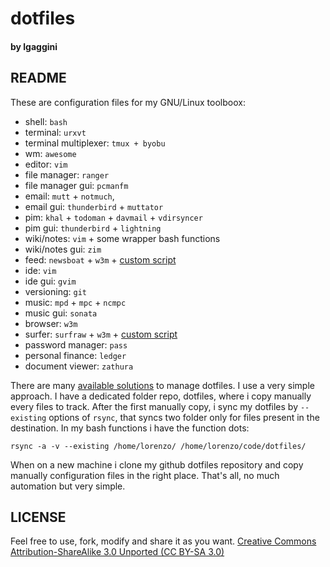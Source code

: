 # dotfiles
#### by lgaggini

## README
These are configuration files for my GNU/Linux toolboox:

* shell: `bash`
* terminal: `urxvt`
* terminal multiplexer: `tmux + byobu`
* wm: `awesome`
* editor: `vim`
* file manager: `ranger`
* file manager gui: `pcmanfm`
* email: `mutt` + `notmuch`, 
* email gui: `thunderbird` + `muttator`
* pim: `khal` + `todoman` + `davmail` + `vdirsyncer`
* pim gui: `thunderbird` + `lightning`
* wiki/notes: `vim` + some wrapper bash functions
* wiki/notes gui: `zim`
* feed: `newsboat` + `w3m` + [custom script](https://gist.github.com/lgaggini/f0d0e119a0ab4410943dd227370f6fe6)
* ide: `vim`
* ide gui: `gvim`
* versioning: `git`
* music: `mpd` + `mpc` + `ncmpc`
* music gui: `sonata`
* browser: `w3m`
* surfer: `surfraw` + `w3m` + [custom script](https://gist.github.com/lgaggini/f0d0e119a0ab4410943dd227370f6fe6)
* password manager: `pass`
* personal finance: `ledger`
* document viewer:  `zathura`

There are many [available solutions](http://dotfiles.github.com/) to manage dotfiles. I use a very simple approach. I have a dedicated folder repo, dotfiles, where i copy manually every files to track. After the first manually copy, i sync my dotfiles by `--existing` options of `rsync`, that syncs two folder only for files present in the destination. In my bash functions i have the function dots:

    rsync -a -v --existing /home/lorenzo/ /home/lorenzo/code/dotfiles/

When on a new machine i clone my github dotfiles repository and copy manually configuration files in the right place.
That's all, no much automation but very simple.

## LICENSE
Feel free to use, fork, modify and share it as you want.
[Creative Commons Attribution-ShareAlike 3.0 Unported (CC BY-SA 3.0)](https://creativecommons.org/licenses/by-sa/3.0/)
